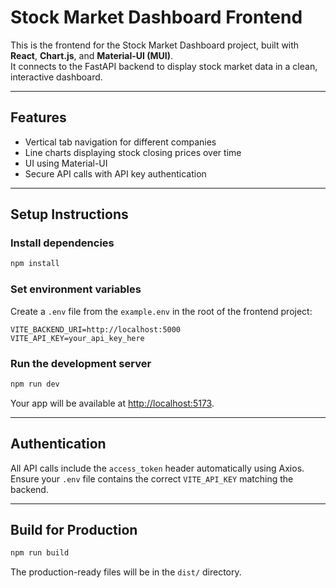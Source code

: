 # Stock Market Dashboard Frontend

This is the frontend for the Stock Market Dashboard project, built with
**React**, **Chart.js**, and **Material-UI (MUI)**.\
It connects to the FastAPI backend to display stock market data in a
clean, interactive dashboard.

---

## Features

-   Vertical tab navigation for different companies
-   Line charts displaying stock closing prices over time
-   UI using Material-UI
-   Secure API calls with API key authentication

---

## Setup Instructions

### Install dependencies

```bash
npm install
```

### Set environment variables

Create a `.env` file from the `example.env` in the root of the frontend project:

```env
VITE_BACKEND_URI=http://localhost:5000
VITE_API_KEY=your_api_key_here
```

### Run the development server

```bash
npm run dev
```

Your app will be available at <http://localhost:5173>.

---

## Authentication

All API calls include the `access_token` header automatically using
Axios.\
Ensure your `.env` file contains the correct `VITE_API_KEY` matching the
backend.

---

## Build for Production

```bash
npm run build
```

The production-ready files will be in the `dist/` directory.
